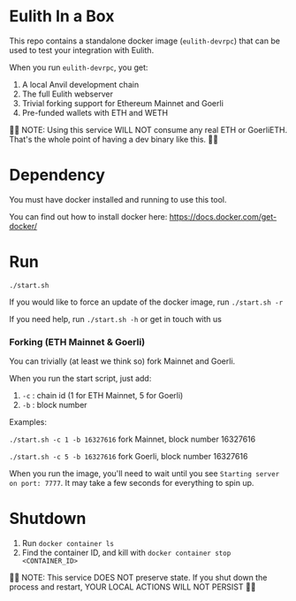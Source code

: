 # Eulith In a Box
This repo contains a standalone docker image (`eulith-devrpc`) 
that can be used to test your integration with Eulith.

When you run `eulith-devrpc`, you get:
1. A local Anvil development chain
2. The full Eulith webserver
3. Trivial forking support for Ethereum Mainnet and Goerli
4. Pre-funded wallets with ETH and WETH

🚨🚨 NOTE: Using this service WILL NOT consume any real ETH or GoerliETH. 
That's the whole point of having a dev binary like this. 🚨🚨

# Dependency
You must have docker installed and running to use this tool.

You can find out how to install docker here: https://docs.docker.com/get-docker/
# Run
`./start.sh`

If you would like to force an update of the docker image, run `./start.sh -r`

If you need help, run `./start.sh -h` or get in touch with us

### Forking (ETH Mainnet & Goerli)
You can trivially (at least we think so) fork Mainnet and Goerli.

When you run the start script, just add:

1. `-c` : chain id (1 for ETH Mainnet, 5 for Goerli)
2. `-b` : block number

Examples:

`./start.sh -c 1 -b 16327616` fork Mainnet, block number 16327616

`./start.sh -c 5 -b 16327616` fork Goerli, block number 16327616

When you run the image, you'll need to wait until you see `Starting server on port: 7777`.
It may take a few seconds for everything to spin up.

# Shutdown
1. Run `docker container ls`
2. Find the container ID, and kill with `docker container stop <CONTAINER_ID>`

🚨🚨 NOTE: This service DOES NOT preserve state. If you 
shut down the process and restart, YOUR LOCAL ACTIONS WILL 
NOT PERSIST 🚨🚨